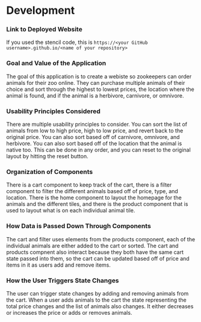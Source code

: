 # Development

### Link to Deployed Website
If you used the stencil code, this is `https://<your GitHub username>.github.io/<name of your repository>`

### Goal and Value of the Application
The goal of this application is to create a webiste so zookeepers can order animals for their zoo online. They can purchase multiple animals of their choice and sort through the highest to lowest prices, the location where the animal is found, and if the animal is a herbivore, carnivore, or omnivore. 

### Usability Principles Considered
There are multiple usability principles to consider. You can sort the list of animals from low to high price, high to low price, and revert back to the original price. You can also sort based off of carnivore, omnivore, and herbivore. 
You can also sort based off of the location that the animal is native too. This can be done in any order, and you can 
reset to the original layout by hitting the reset button.  

### Organization of Components
There is a cart component to keep track of the cart, there is a filter component to filter the different animals based off of price, type, and location. There is the home component to layout the homepage for the animals and the different tiles, and there is the product component that is used to layout what is on each individual animal tile. 

### How Data is Passed Down Through Components
The cart and filter uses elements from the products component, each of the individual animals are either added to the cart or sorted. The cart and products compnent also interact because they both have the same cart state passed into them, so the cart can be updated based off of price and items in it as users add and remove items.

### How the User Triggers State Changes
The user can trigger state changes by adding and removing animals from the cart. When a user adds animals to the cart the state representing the total price changes and the list of animals also changes. It either decreases or increases the price or adds or removes animals. 

